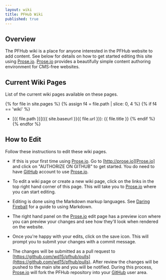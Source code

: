 ```yaml
---
layout: wiki
title: PFHub Wiki
published: true
---
```


## Overview

The PFHub wiki is a place for anyone interested in the PFHub website
to add content. See below for details on how to get started editing
this site using [Prose.io]. [Prose.io] provides a beautifully simple
content authoring environment for CMS-free websites.

## Current Wiki Pages

List of the current wiki pages available on these pages.

{% for file in site.pages %}
  {% assign f4 = file.path | slice: 0, 4 %}
  {% if f4 == 'wiki' %}
 * [{{ file.path }}]({{ site.baseurl }}{{ file.url }}): {{ file.title }}
  {% endif %}
{% endfor %}

## How to Edit

Follow these instructions to edit these wiki pages.

 - If this is your first time using [Prose.io]. Go to
   [http://prose.io][Prose.io] and click on "AUTHORIZE ON GITHUB" to
   get started. You do need to have [GitHub] account to use
   [Prose.io].

 - To edit a wiki page or create a new wiki page, click on the links
   in the top right hand corner of this page. This will take you to
   [Prose.io] where you can start editing.

 - Editing is done using the Markdown markup languages. See [Daring
   Fireball](https://daringfireball.net/projects/markdown/) for a
   guide to using Markdown.

 - The right hand panel on the [Prose.io] edit page has a preview icon
   where you can preview your changes and see how they'll look when
   rendered on the website.

 - Once you're happy with your edits, click on the save icon. This
   will prompt you to submit your changes with a commit message.

 - The changes will be submitted as a pull request to
   [https://github.com/wd15/pfhub/pulls](https://github.com/wd15/pfhub/pulls). After
   review the changes will be pushed to the main site and you will be
   notified. During this process, [Prose.io] will fork the PFHub
   repository into your [GitHub] user area.

[Prose.io]: http://prose.io
[GitHub]: https://github.com
